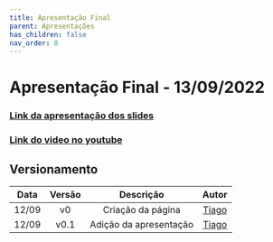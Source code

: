```yaml
---
title: Apresentação Final
parent: Apresentações
has_children: false
nav_order: 8
---
```


# Apresentação Final - 13/09/2022

### [Link da apresentação dos slides](https://docs.google.com/presentation/d/12AtYaZ-lZ6UoBaqo2zBAQWJkzD67BL9C1rVjAm5DN-0/edit#slide=id.g153350962a9_0_86)

### [Link do video no youtube](https://youtu.be/D85BsIML9ss)

## Versionamento

| Data  | Versão |       Descrição        |                 Autor                  |
|:-----:|:------:|:----------------------:|:--------------------------------------:|
| 12/09 |   v0   |   Criação da página    | [Tiago](https://github.com/TiagoBuson) |
| 12/09 |  v0.1  | Adição da apresentação | [Tiago](https://github.com/TiagoBuson) |
